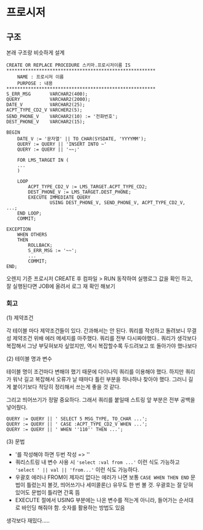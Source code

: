 # 프로시저

## 구조

본래 구조랑 비슷하게 설계

```
CREATE OR REPLACE PROCEDURE 스키마.프로시저이름 IS
*******************************************************
    NAME : 프로시저 이름
    PURPOSE : 내용
*******************************************************
S_ERR_MSG		VARCHAR2(400);
QUERY			VARCHAR2(2000);
DATE_V			VARCHAR2(25);
ACPT_TYPE_CD2_V	VARCHER2(5);
SEND_PHONE_V	VARCHAR2(10) := '전화번호';
DEST_PHONE_V 	VARCHAR2(15);

BEGIN
	DATE_V := '문자열' || TO_CHAR(SYSDATE, 'YYYYMM');
	QUERY := QUERY || 'INSERT INTO ~'
	QUERY := QUERY || '~~;'
	
	FOR LMS_TARGET IN (
	...
	)
	
	LOOP
		ACPT_TYPE_CD2_V := LMS_TARGET.ACPT_TYPE_CD2;
		DEST_PHONE_V := LMS_TARGET.DEST_PHONE;
		EXECUTE IMMEDIATE QUERY
				USING DEST_PHONE_V, SEND_PHONE_V, ACPT_TYPE_CD2_V, ...;
	END LOOP;
	COMMIT;
	
EXCEPTION
	WHEN OTHERS
	THEN
		ROLLBACK;
		S_ERR_MSG := '~~';
		...
		COMMIT;
END;
```

오렌지 기준 프로시저 CREATE 후 컴파일 > RUN 동작하여 실행로그 값을 확인 하고, 잘 실행된다면 JOB에 올려서 로그 재 확인 해보기



### 회고

(1) 제약조건

각 테이블 마다 제약조건들이 있다. 간과해서는 안 된다. 쿼리를 작성하고 돌려보니 무결성 제약조건 위배 에러 메세지를 마주했다. 쿼리를 전부 다시짜야했다.. 쿼리가 생각보다 복잡해서 그냥 부딪혀보자 싶었지만, 역시 복잡할수록 두드려보고 또 돌아가야 했나보다



(2) 테이블 명과 변수

테이블 명이 조건마다 변해야 했기 때문에 다이나믹 쿼리를 이용해야 했다. 하지만 쿼리가 워낙 길고 복잡해서 오류가 날 때마다 틀린 부분을 하나하나 찾아야 했다. 그러니 길게 붙이기보다 적당히 정리해서 쓰는게 좋을 것 같다.

그리고 띄어쓰기가 정말 중요하다. 그래서 쿼리를 붙일때 스트링 앞 부분은 전부 공백을 넣어줬다.

```
QUERY := QUERY || ' SELECT 5 MSG_TYPE, TO_CHAR ...';
QUERY := QUERY || ' CASE :ACPT_TYPE_CD2_V WHEN ...';
QUERY := QUERY || ' WHEN ''110'' THEN ...';
```



(3) 문법

* '를 작성해야 하면 두번 작성 => ''
* 쿼리스트링 내 변수 사용 시 `'select :val from ...'` 이런 식도 가능하고 `'select ' || val || 'from...'` 이런 식도 가능하다.
*  우괄호 에러나 FROM이 제자리 없다는 에러가 나면 보통 `CASE WHEN THEN END` 문법이 틀렸는지 볼것, 띄어쓰기나 세미콜론(;) 유무도 한 번 볼 것. 우괄호는 잘 닫혀있어도 문법이 틀리면 간혹 뜸
* EXECUTE 절에서 USING 부분에는 나온 변수를 적는게 아니라, 들어가는 순서대로 바인딩 해줘야 함. 숫자를 활용하는 방법도 있음



생각보다 재밌다.....

